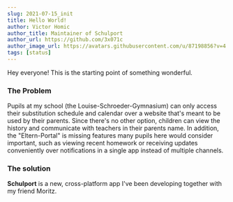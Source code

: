 ```yaml
---
slug: 2021-07-15_init
title: Hello World!
author: Victor Homic
author_title: Maintainer of Schulport
author_url: https://github.com/3x071c
author_image_url: https://avatars.githubusercontent.com/u/87198856?v=4
tags: [status]
---
```


Hey everyone! This is the starting point of something wonderful.

<!--truncate-->

### The Problem

Pupils at my school (the Louise-Schroeder-Gymnasium) can only access their substitution schedule and calendar over a website that's meant to be used by their parents. Since there's no other option, children can view the history and communicate with teachers in their parents name. In addition, the "Eltern-Portal" is missing features many pupils here would consider important, such as viewing recent homework or receiving updates conveniently over notifications in a single app instead of multiple channels.

### The solution

**Schulport** is a new, cross-platform app I've been developing together with my friend Moritz.
